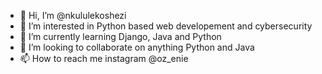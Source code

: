 - 👋 Hi, I’m @nkululekoshezi
- 👀 I’m interested in Python based web developement and cybersecurity
- 🌱 I’m currently learning Django, Java and Python
- 💞️ I’m looking to collaborate on anything Python and Java
- 📫 How to reach me instagram @oz_enie

<!---
nkululekoshezi/nkululekoshezi is a ✨ special ✨ repository because its `README.md` (this file) appears on your GitHub profile.
You can click the Preview link to take a look at your changes.
--->
